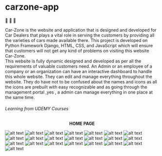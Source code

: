 # carzone-app


:blue_car:
:car:
:red_car:

Car-Zone is the website and application that is designed and developed for Car Dealers that plays a vital role in serving the customers by providing all the varieties of cars made available there. This project is developed on Python Framework Django, HTML, CSS, and JavaScript which will ensure that customers will not get any kind of problems on visiting this website Car-Zone.  
This website is fully dynamic designed and developed as per all the requirements of valuable customers need. 
An Admin or an employee of a company or an organization can have an interactive dashboard to handle this whole website. They can edit and manage everything throughout the website. They do have not to be confused about the names and icons as all the icons are prebuilt with easy recognizable and as going through the management  portal ,yes , a admin can manage everything in one place at the same time. 

<h6>Learning from UDEMY Courses</h6>

<p align="center"><b>HOME PAGE</b></p>

![alt text](https://github.com/Sauravkrrathaur99/carzone-app/blob/master/website%20preview%20images/preview1.png?raw=true)
![alt text](https://github.com/Sauravkrrathaur99/carzone-app/blob/master/website%20preview%20images/preview2.png?raw=true)
![alt text](https://github.com/Sauravkrrathaur99/carzone-app/blob/master/website%20preview%20images/preview3.png?raw=true)
![alt text](https://github.com/Sauravkrrathaur99/carzone-app/blob/master/website%20preview%20images/preview4.png?raw=true)
![alt text](https://github.com/Sauravkrrathaur99/carzone-app/blob/master/website%20preview%20images/preview5.png?raw=true)
![alt text](https://github.com/Sauravkrrathaur99/carzone-app/blob/master/website%20preview%20images/preview6.png?raw=true)
![alt text](https://github.com/Sauravkrrathaur99/carzone-app/blob/master/website%20preview%20images/preview7.png?raw=true)
![alt text](https://github.com/Sauravkrrathaur99/carzone-app/blob/master/website%20preview%20images/preview8.png?raw=true)
![alt text](https://github.com/Sauravkrrathaur99/carzone-app/blob/master/website%20preview%20images/preview9.png?raw=true)
![alt text](https://github.com/Sauravkrrathaur99/carzone-app/blob/master/website%20preview%20images/preview10.png?raw=true)
![alt text](https://github.com/Sauravkrrathaur99/carzone-app/blob/master/website%20preview%20images/preview11.png?raw=true)
![alt text](https://github.com/Sauravkrrathaur99/carzone-app/blob/master/website%20preview%20images/preview12.png?raw=true)
![alt text](https://github.com/Sauravkrrathaur99/carzone-app/blob/master/website%20preview%20images/preview13.png?raw=true)
![alt text](https://github.com/Sauravkrrathaur99/carzone-app/blob/master/website%20preview%20images/preview14.png?raw=true)
![alt text](https://github.com/Sauravkrrathaur99/carzone-app/blob/master/website%20preview%20images/preview15.png?raw=true)
![alt text](https://github.com/Sauravkrrathaur99/carzone-app/blob/master/website%20preview%20images/preview16.png?raw=true)
![alt text](https://github.com/Sauravkrrathaur99/carzone-app/blob/master/website%20preview%20images/preview17.png?raw=true)
![alt text](https://github.com/Sauravkrrathaur99/carzone-app/blob/master/website%20preview%20images/preview18.png?raw=true)
![alt text](https://github.com/Sauravkrrathaur99/carzone-app/blob/master/website%20preview%20images/preview19.png?raw=true)
![alt text](https://github.com/Sauravkrrathaur99/carzone-app/blob/master/website%20preview%20images/preview20.png?raw=true)
![alt text](https://github.com/Sauravkrrathaur99/carzone-app/blob/master/website%20preview%20images/preview21.png?raw=true)
![alt text](https://github.com/Sauravkrrathaur99/carzone-app/blob/master/website%20preview%20images/preview22.png?raw=true)

